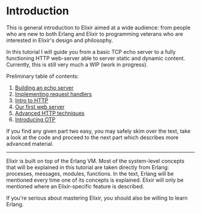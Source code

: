 Introduction
============

This is general introduction to Elixir aimed at a wide audience: from people who are new to both Erlang and Elixir to programming veterans who are interested in Elixir's design and philosophy.

In this tutorial I will guide you from a basic TCP echo server to a fully functioning HTTP web-server able to server static and dynamic content. Currently, this is still very much a WIP (work in progress).

Preliminary table of contents:

1. [Building an echo server]()
2. [Implementing request handlers]()
3. [Intro to HTTP]()
4. [Our first web server]()
5. [Advanced HTTP techniques]()
6. [Introducing OTP]()

If you find any given part two easy, you may safely skim over the text, take a look at the code and proceed to the next part which describes more advanced material.


---

Elixir is built on top of the Erlang VM. Most of the system-level concepts that will be explained in this tutorial are taken directly from Erlang: processes, messages, modules, functions. In the text, Erlang will be mentioned every time one of its concepts is explained. Elixir will only be mentioned where an Elixir-specific feature is described.

If you're serious about mastering Elixir, you should also be willing to learn Erlang.
